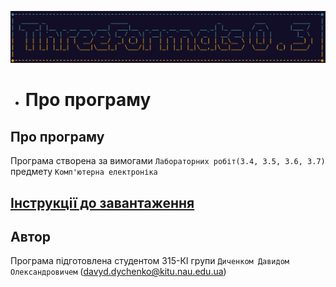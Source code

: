 ![Img](img/face.jpg)

- # Про програму

## Про програму
Програма створена за вимогами ```Лабораторних робіт(3.4, 3.5, 3.6, 3.7)``` предмету ```Комп'ютерна електроніка```

## [Інструкції до завантаження](https://github.com/Ge0gN0te/ThreeFormats/releases/tag/v0.3)


## Автор
Програма підготовлена студентом 315-КІ групи ```Диченком Давидом Олександровичем``` (<davyd.dychenko@kitu.nau.edu.ua>)
